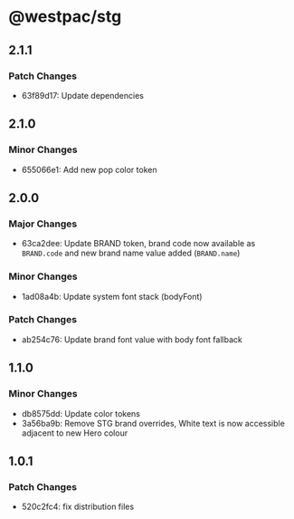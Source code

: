 # @westpac/stg

## 2.1.1

### Patch Changes

- 63f89d17: Update dependencies

## 2.1.0

### Minor Changes

- 655066e1: Add new pop color token

## 2.0.0

### Major Changes

- 63ca2dee: Update BRAND token, brand code now available as `BRAND.code` and new brand name value added (`BRAND.name`)

### Minor Changes

- 1ad08a4b: Update system font stack (bodyFont)

### Patch Changes

- ab254c76: Update brand font value with body font fallback

## 1.1.0

### Minor Changes

- db8575dd: Update color tokens
- 3a56ba9b: Remove STG brand overrides, White text is now accessible adjacent to new Hero colour

## 1.0.1

### Patch Changes

- 520c2fc4: fix distribution files
